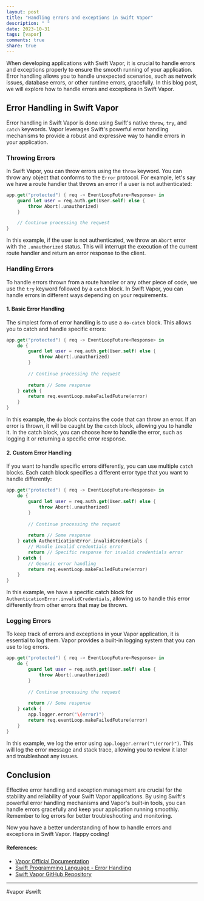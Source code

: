 ```yaml
---
layout: post
title: "Handling errors and exceptions in Swift Vapor"
description: " "
date: 2023-10-31
tags: [vapor]
comments: true
share: true
---
```


When developing applications with Swift Vapor, it is crucial to handle errors and exceptions properly to ensure the smooth running of your application. Error handling allows you to handle unexpected scenarios, such as network issues, database errors, or other runtime errors, gracefully. In this blog post, we will explore how to handle errors and exceptions in Swift Vapor.

## Error Handling in Swift Vapor

Error handling in Swift Vapor is done using Swift's native `throw`, `try`, and `catch` keywords. Vapor leverages Swift's powerful error handling mechanisms to provide a robust and expressive way to handle errors in your application.

### Throwing Errors

In Swift Vapor, you can throw errors using the `throw` keyword. You can throw any object that conforms to the `Error` protocol. For example, let's say we have a route handler that throws an error if a user is not authenticated:

```swift
app.get("protected") { req -> EventLoopFuture<Response> in
    guard let user = req.auth.get(User.self) else {
        throw Abort(.unauthorized)
    }

    // Continue processing the request
}
```

In this example, if the user is not authenticated, we throw an `Abort` error with the `.unauthorized` status. This will interrupt the execution of the current route handler and return an error response to the client.

### Handling Errors

To handle errors thrown from a route handler or any other piece of code, we use the `try` keyword followed by a `catch` block. In Swift Vapor, you can handle errors in different ways depending on your requirements.

#### 1. Basic Error Handling

The simplest form of error handling is to use a `do-catch` block. This allows you to catch and handle specific errors:

```swift
app.get("protected") { req -> EventLoopFuture<Response> in
    do {
        guard let user = req.auth.get(User.self) else {
            throw Abort(.unauthorized)
        }
    
        // Continue processing the request
    
        return // Some response
    } catch {
        return req.eventLoop.makeFailedFuture(error)
    }
}
```

In this example, the `do` block contains the code that can throw an error. If an error is thrown, it will be caught by the `catch` block, allowing you to handle it. In the catch block, you can choose how to handle the error, such as logging it or returning a specific error response.

#### 2. Custom Error Handling

If you want to handle specific errors differently, you can use multiple `catch` blocks. Each catch block specifies a different error type that you want to handle differently:

```swift
app.get("protected") { req -> EventLoopFuture<Response> in
    do {
        guard let user = req.auth.get(User.self) else {
            throw Abort(.unauthorized)
        }
    
        // Continue processing the request
    
        return // Some response
    } catch AuthenticationError.invalidCredentials {
        // Handle invalid credentials error
        return // Specific response for invalid credentials error
    } catch {
        // Generic error handling
        return req.eventLoop.makeFailedFuture(error)
    }
}
```

In this example, we have a specific catch block for `AuthenticationError.invalidCredentials`, allowing us to handle this error differently from other errors that may be thrown.

### Logging Errors

To keep track of errors and exceptions in your Vapor application, it is essential to log them. Vapor provides a built-in logging system that you can use to log errors.

```swift
app.get("protected") { req -> EventLoopFuture<Response> in
    do {
        guard let user = req.auth.get(User.self) else {
            throw Abort(.unauthorized)
        }
    
        // Continue processing the request
    
        return // Some response
    } catch {
        app.logger.error("\(error)")
        return req.eventLoop.makeFailedFuture(error)
    }
}
```

In this example, we log the error using `app.logger.error("\(error)")`. This will log the error message and stack trace, allowing you to review it later and troubleshoot any issues.

## Conclusion

Effective error handling and exception management are crucial for the stability and reliability of your Swift Vapor applications. By using Swift's powerful error handling mechanisms and Vapor's built-in tools, you can handle errors gracefully and keep your application running smoothly. Remember to log errors for better troubleshooting and monitoring. 

Now you have a better understanding of how to handle errors and exceptions in Swift Vapor. Happy coding!

#### References:
- [Vapor Official Documentation](https://docs.vapor.codes/4.48/errors/)
- [Swift Programming Language - Error Handling](https://docs.swift.org/swift-book/LanguageGuide/ErrorHandling.html)
- [Swift Vapor GitHub Repository](https://github.com/vapor/vapor) 

---

#vapor #swift